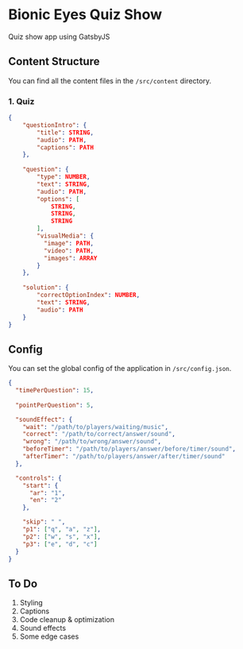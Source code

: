 # Bionic Eyes Quiz Show
Quiz show app using GatsbyJS

## Content Structure
You can find all the content files in the `/src/content` directory.
### 1. Quiz
```json
{
    "questionIntro": {
        "title": STRING,
        "audio": PATH,
        "captions": PATH
    },
    
    "question": {
        "type": NUMBER,
        "text": STRING,
        "audio": PATH,
        "options": [
            STRING,
            STRING,
            STRING
        ],
        "visualMedia": {
          "image": PATH,
          "video": PATH,
          "images": ARRAY
        }
    },
    
    "solution": {
        "correctOptionIndex": NUMBER,
        "text": STRING,
        "audio": PATH
    }
}
```

## Config
You can set the global config of the application in `/src/config.json`.
```json
{
  "timePerQuestion": 15,
  
  "pointPerQuestion": 5,

  "soundEffect": {
    "wait": "/path/to/players/waiting/music",
    "correct": "/path/to/correct/answer/sound",
    "wrong": "/path/to/wrong/answer/sound",
    "beforeTimer": "/path/to/players/answer/before/timer/sound",
    "afterTimer": "/path/to/players/answer/after/timer/sound"
  },

  "controls": {
    "start": {
      "ar": "1",
      "en": "2"
    },

    "skip": " ",
    "p1": ["q", "a", "z"],
    "p2": ["w", "s", "x"],
    "p3": ["e", "d", "c"]
  }
}
```

## To Do
1. Styling
2. Captions
3. Code cleanup & optimization
4. Sound effects
5. Some edge cases 

